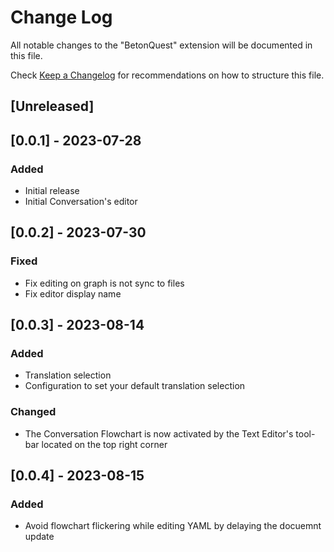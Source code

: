 # Change Log

All notable changes to the "BetonQuest" extension will be documented in this file.

Check [Keep a Changelog](http://keepachangelog.com/) for recommendations on how to structure this file.

## [Unreleased]

## [0.0.1] - 2023-07-28

### Added
- Initial release
- Initial Conversation's editor

## [0.0.2] - 2023-07-30

### Fixed
- Fix editing on graph is not sync to files
- Fix editor display name

## [0.0.3] - 2023-08-14

### Added
- Translation selection
- Configuration to set your default translation selection

### Changed
- The Conversation Flowchart is now activated by the Text Editor's tool-bar located on the top right corner

## [0.0.4] - 2023-08-15

### Added
- Avoid flowchart flickering while editing YAML by delaying the docuemnt update
